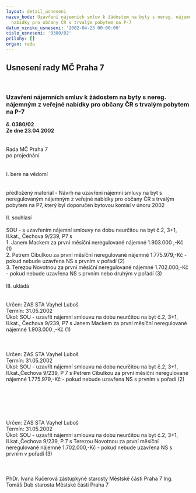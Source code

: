 ```yaml
---
layout: detail_usneseni
nazev_bodu: Uzavření nájemních smluv k žádostem na byty s nereg. nájemným z veřejné
  nabídky pro občany ČR s trvalým pobytem na P-7
datum_vzniku_usneseni: '2002-04-23 00:00:00'
cislo_usneseni: '0380/02'
prilohy: []
organ: rada
---
```

<div id="ucUsn_pList" class="usn">
	<span><h2>Usnesení rady MČ Praha 7 </h2>
<br></span><div class="standBody">
<span><h3>Uzavření nájemních smluv k žádostem na byty s nereg. nájemným z veřejné nabídky pro občany ČR s trvalým pobytem na P-7</h3></span><div class="center">
		<strong>č. 0380/02</strong><br>
	</div>
<div class="center">
		<strong>Ze dne 23.04.2002</strong><br><br>
	</div>
<br>Rada MČ Praha 7<br>po projednání<br><br><br>I.	bere na vědomí<br><br> <br>předložený materiál - Návrh na uzavření nájemní smluvy na byt s neregulovaným nájemným z veřejné nabídky pro občany ČR s trvalým pobytem na P7, který byl doporučen bytovou komisí v únoru 2002<br><br>II.	souhlasí<br> <br>SOU - s uzavřením nájemní smlouvy na dobu neurčitou na byt č.2, 3+1, II.kat., Čechova 9/239, P7 s<br>1. Janem Mackem za první měsíční neregulované nájemné 1.903.000 ,-Kč 			(1)<br>2. Petrem Cibulkou za první měsíční neregulované nájemné 1.775.979,-Kč - pokud nebude uzavřena NS s prvním v pořadí											(2)<br>3. Terezou Novotnou za první měsíční neregulované nájemné 1.702.000,-Kč - pokud nebude uzavřena NS s prvním nebo druhým v pořadí 									(3)<br><br>III.	ukládá <br><br> <br>Určen:	ZAS STA Vayhel Luboš<br>Termín: 31.05.2002<br>Úkol:	SOU -  uzavřít nájemní smlouvu na dobu neurčitou na byt č.2, 3+1, II.kat., Čechova 9/239, P7 s Janem Mackem za první měsíční neregulované nájemné 1.903.000 ,-Kč (1)<br> <br><br> <br>Určen:	ZAS STA Vayhel Luboš<br>Termín: 31.05.2002<br>Úkol:	SOU -  uzavřít nájemní smlouvu na dobu neurčitou na byt č.2, 3+1, II.kat.,Čechova 9/239, P 7 s Petrem Cibulkou za první měsíční neregulované nájemné 1.775.979,-Kč - pokud nebude uzavřena NS s prvním v pořadí (2)<br> <br><br><br><br><br><br>Určen:	ZAS STA Vayhel Luboš<br>Termín: 31.05.2002<br>Úkol:	SOU -  uzavřít nájemní smlouvu na dobu neurčitou na byt č.2, 3+1, II.kat.,Čechova 9/239, P 7 s Terezou Novotnou za první měsíční neregulované nájemné 1.702.000,-Kč - pokud nebude uzavřena NS s prvním v pořadí (3) <br> <br> <br>	<br>PhDr. Ivana Kučerová zástupkyně starosty Městské části Praha 7	Ing. Tomáš Dub starosta Městské části Praha 7<br>	<br><br>
</div>
</div>